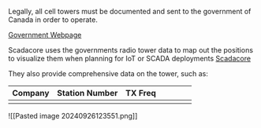 Legally, all cell towers must be documented and sent to the government of Canada in order to operate. 

[Government Webpage](https://ised-isde.canada.ca/site/spectrum-management-system/en/spectrum-management-system-data)

Scadacore uses the governments radio tower data to map out the positions to visualize them when planning for IoT or SCADA deployments
[Scadacore](https://www.scadacore.com/tools/rf-path/cell-tower-map-canada/)

They also provide comprehensive data on the tower, such as:

| Company | Station Number | TX Freq |     |     |     |     |
| ------- | -------------- | ------- | --- | --- | --- | --- |
|         |                |         |     |     |     |     |


![[Pasted image 20240926123551.png]]